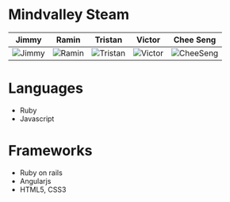 # Mindvalley Steam

| Jimmy | Ramin | Tristan | Victor | Chee Seng |
|---|---|---|---|---|
|![Jimmy](https://avatars1.githubusercontent.com/u/377774?v=3&s=460)|![Ramin](https://avatars1.githubusercontent.com/u/1049480?v=3&s=460)|![Tristan](https://avatars0.githubusercontent.com/u/185592?v=3&s=460)|![Victor](https://avatars2.githubusercontent.com/u/949409?v=3&s=460)|![CheeSeng](https://avatars2.githubusercontent.com/u/3610879?v=3&s=460)|

Languages
===================
- Ruby
- Javascript

Frameworks
===================
- Ruby on rails
- Angularjs
- HTML5, CSS3
